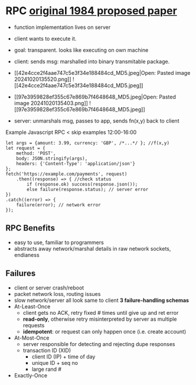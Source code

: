 # RPC [original 1984 proposed paper](https://dl.acm.org/doi/10.1145/2080.357392)
- function implementation lives on server
- client wants to execute it.
- goal: transparent. looks like executing on own machine

- client: sends msg: marshalled into binary transmitable package.
- [[42e4cce2f4aae747c5e3f34e188484cd_MD5.jpeg|Open: Pasted image 20241020135520.png]]
![[42e4cce2f4aae747c5e3f34e188484cd_MD5.jpeg]]
- [[97e3959828ef355c67e869b7f4648648_MD5.jpeg|Open: Pasted image 20241020135403.png]]
![[97e3959828ef355c67e869b7f4648648_MD5.jpeg]]
- server: unmarshals msg, passes to app, sends fn(x,y) back to client

 Example Javascript RPC
< skip examples 12:00-16:00
```client
let args = {amount: 3.99, currency: 'GBP', /*...*/ }; //f(x,y)
let request = {
	method: 'POST',
	body: JSON.stringify(args),
	headers: {'Content-Type': 'application/json'}
};
fetch('https://example.com/payments', request)
	.then((response) => { //check status
		if (response.ok) success(response.json()); 
		else failure(response.status); // server error
})
.catch((error) => {
	failure(error); // network error
});
```
## RPC Benefits
- easy to use, familiar to programmers
- abstracts away network/marshal details in raw network sockets, endianess
## Failures
- client or server crash/reboot
- packet network loss, routing issues
- slow network/server
all look same to client
**3 failure-handling schemas**
- At-Least-Once
	- client gets no ACK, retry fixed # times until give up and ret error
	- **read-only**, otherwise retry misinterpreted by server as multiple requests
	- **idempotent**: or request can only happen once (i.e. create account)
- At-Most-Once
	- server responsible for detecting and rejecting dupe responses
	- transaction ID (XID)
		- client ID (IP) + time of day
		- unique ID + seq no
		- large rand #
- Exactly-Once